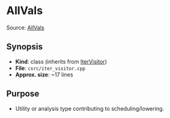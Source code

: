 # AllVals

Source: [AllVals](../../../csrc/iter_visitor.cpp#L385)

## Synopsis
- **Kind**: class (inherits from [IterVisitor](../../csrc/iter_visitor.h#L39))
- **File**: `csrc/iter_visitor.cpp`
- **Approx. size**: ~17 lines

## Purpose
- Utility or analysis type contributing to scheduling/lowering.
